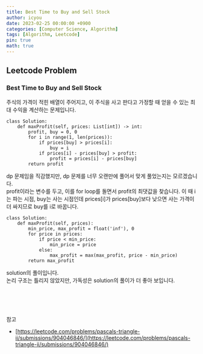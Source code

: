 ```yaml
---
title: Best Time to Buy and Sell Stock
author: icyou
date: 2023-02-25 00:00:00 +0900
categories: [Computer Science, Algorithm]
tags: [Algorithm, Leetcode]
pin: true
math: true
---
```


## Leetcode Problem

### Best Time to Buy and Sell Stock
주식의 가격이 적힌 배열이 주어지고, 이 주식을 사고 판다고 가정할 때 얻을 수 있는 최대 수익을 계산하는 문제입니다.  

```
class Solution:
    def maxProfit(self, prices: List[int]) -> int:
        profit, buy = 0, 0
        for i in range(1, len(prices)):
            if prices[buy] > prices[i]:
                buy = i
            if prices[i] - prices[buy] > profit:
                profit = prices[i] - prices[buy]
        return profit
```

dp 문제임을 직감했지만, dp 문제를 너무 오랜만에 풀어서 맞게 풀었는지는 모르겠습니다.  
profit이라는 변수를 두고, 이를 for loop를 돌면서 profit의 최댓값을 찾습니다. 이 때 i는 파는 시점, buy는 사는 시점인데 prices\[i\]가 prices\[buy\]보다 낮으면 사는 가격이 더 싸지므로 buy를 i로 바꿉니다.  

```
class Solution:
    def maxProfit(self, prices):
        min_price, max_profit = float('inf'), 0
        for price in prices:
            if price < min_price:
                min_price = price
            else:
                max_profit = max(max_profit, price - min_price)
        return max_profit
```
solution의 풀이입니다.  
논리 구조는 틀리지 않았지만, 가독성은 solution의 풀이가 더 좋아 보입니다.  

<br/><br/><br/><br/>
참고 
- [https://leetcode.com/problems/pascals-triangle-ii/submissions/904046846/](https://leetcode.com/problems/pascals-triangle-ii/submissions/904046846/)